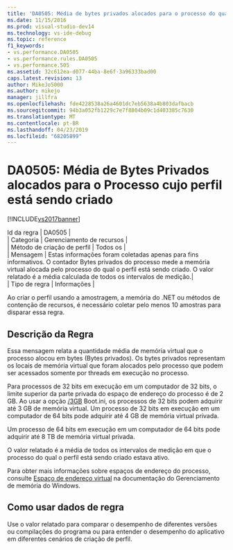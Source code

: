 ```yaml
---
title: 'DA0505: Média de bytes privados alocados para o processo do qual o perfil está sendo criado | Microsoft Docs'
ms.date: 11/15/2016
ms.prod: visual-studio-dev14
ms.technology: vs-ide-debug
ms.topic: reference
f1_keywords:
- vs.performance.DA0505
- vs.performance.rules.DA0505
- vs.performance.505
ms.assetid: 32c612ea-d077-44ba-8e6f-3a96333bad00
caps.latest.revision: 13
author: MikeJo5000
ms.author: mikejo
manager: jillfra
ms.openlocfilehash: fde4228538a26a4601dc7eb5638a4b803dafbacb
ms.sourcegitcommit: 94b3a052fb1229c7e7f8804b09c1d403385c7630
ms.translationtype: MT
ms.contentlocale: pt-BR
ms.lasthandoff: 04/23/2019
ms.locfileid: "68205899"
---
```

# <a name="da0505-average-private-bytes-allocated-for-the-process-being-profiled"></a>DA0505: Média de Bytes Privados alocados para o Processo cujo perfil está sendo criado
[!INCLUDE[vs2017banner](../includes/vs2017banner.md)]

Id da regra | DA0505 |  
| Categoria | Gerenciamento de recursos |  
| Método de criação de perfil | Todos os |  
| Mensagem | Estas informações foram coletadas apenas para fins informativos. O contador Bytes privados do processo mede a memória virtual alocada pelo processo do qual o perfil está sendo criado. O valor relatado é a média calculada de todos os intervalos de medição.|  
| Tipo de regra | Informações |  
  
 Ao criar o perfil usando a amostragem, a memória do .NET ou métodos de contenção de recursos, é necessário coletar pelo menos 10 amostras para disparar essa regra.  
  
## <a name="rule-description"></a>Descrição da Regra  
 Essa mensagem relata a quantidade média de memória virtual que o processo alocou em bytes (Bytes privados). Os bytes privados representam os locais de memória virtual que foram alocados pelo processo que podem ser acessados somente por threads em execução no processo.  
  
 Para processos de 32 bits em execução em um computador de 32 bits, o limite superior da parte privada do espaço de endereço do processo é de 2 GB. Ao usar a opção [/3GB](http://go.microsoft.com/fwlink/?LinkId=177831) Boot.ini, os processos de 32 bits podem adquirir até 3 GB de memória virtual. Um processo de 32 bits em execução em um computador de 64 bits pode adquirir até 4 GB de memória virtual privada.  
  
 Um processo de 64 bits em execução em um computador de 64 bits pode adquirir até 8 TB de memória virtual privada.  
  
 O valor relatado é a média de todos os intervalos de medição em que o processo do qual o perfil está sendo criado estava ativo.  
  
 Para obter mais informações sobre espaços de endereço do processo, consulte [Espaço de endereço virtual](http://go.microsoft.com/fwlink/?LinkId=177832) na documentação do Gerenciamento de memória do Windows.  
  
## <a name="how-to-use-rule-data"></a>Como usar dados de regra  
 Use o valor relatado para comparar o desempenho de diferentes versões ou compilações do programa ou para entender o desempenho do aplicativo em diferentes cenários de criação de perfil.
